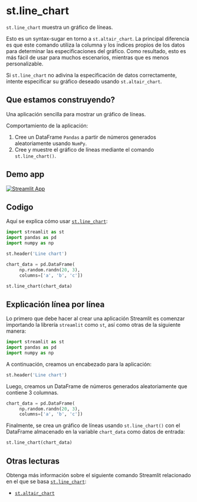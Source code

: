 # st.line_chart

`st.line_chart` muestra un gráfico de líneas.

Esto es un syntax-sugar en torno a `st.altair_chart`. La principal diferencia es que este comando utiliza la columna y los índices propios de los datos para determinar las especificaciones del gráfico. Como resultado, esto es más fácil de usar para muchos escenarios, mientras que es menos personalizable.

Si `st.line_chart` no adivina la especificación de datos correctamente, intente especificar su gráfico deseado usando `st.altair_chart`.

## Que estamos construyendo?

Una aplicación sencilla para mostrar un gráfico de líneas.

Comportamiento de la aplicación:
1. Cree un DataFrame `Pandas` a partir de números generados aleatoriamente usando `NumPy`.
2. Cree y muestre el gráfico de líneas mediante el comando `st.line_chart()`.

## Demo app

[![Streamlit App](https://static.streamlit.io/badges/streamlit_badge_black_white.svg)](https://share.streamlit.io/dataprofessor/st.line_chart/)

## Codigo
Aquí se explica cómo usar [`st.line_chart`](https://docs.streamlit.io/library/api-reference/charts/st.line_chart):
```python
import streamlit as st
import pandas as pd
import numpy as np

st.header('Line chart')

chart_data = pd.DataFrame(
     np.random.randn(20, 3),
     columns=['a', 'b', 'c'])

st.line_chart(chart_data)

```

## Explicación línea por línea
Lo primero que debe hacer al crear una aplicación Streamlit es comenzar importando la librería `streamlit` como `st`, así como otras de la siguiente manera:
```python
import streamlit as st
import pandas as pd
import numpy as np
```

A continuación, creamos un encabezado para la aplicación:
```python
st.header('Line chart')
```

Luego, creamos un DataFrame de números generados aleatoriamente que contiene 3 columnas.
```python
chart_data = pd.DataFrame(
     np.random.randn(20, 3),
     columns=['a', 'b', 'c'])
```

Finalmente, se crea un gráfico de líneas usando `st.line_chart()` con el DataFrame almacenado en la variable `chart_data` como datos de entrada:
```python
st.line_chart(chart_data)
```

## Otras lecturas
Obtenga más información sobre el siguiente comando Streamlit relacionado en el que se basa [`st.line_chart`](https://docs.streamlit.io/library/api-reference/charts/st.line_chart):
- [`st.altair_chart`](https://docs.streamlit.io/library/api-reference/charts/st.altair_chart)
